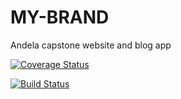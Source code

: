 # MY-BRAND
Andela capstone website and blog app

[![Coverage Status](https://coveralls.io/repos/github/Mucyo-Aime-Christian/MY-BRAND/badge.svg?branch=ft-testing-chai)](https://coveralls.io/github/Mucyo-Aime-Christian/MY-BRAND?branch=ft-testing-chai)

[![Build Status](https://travis-ci.org/Mucyo-Aime-Christian/MY-BRAND.svg?branch=ft-testing-chai)](https://travis-ci.org/Mucyo-Aime-Christian/MY-BRAND)